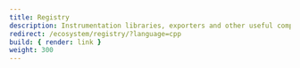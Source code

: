 ```yaml
---
title: Registry
description: Instrumentation libraries, exporters and other useful components for OpenTelemetry C++
redirect: /ecosystem/registry/?language=cpp
build: { render: link }
weight: 300
---
```

